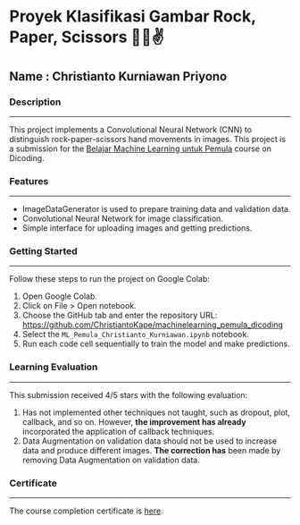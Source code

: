 # Proyek Klasifikasi Gambar Rock, Paper, Scissors 👊🤚✌

## Name : Christianto Kurniawan Priyono

### Description
------------------------------------------------------------
This project implements a Convolutional Neural Network (CNN) to distinguish rock-paper-scissors hand movements in images.
This project is a submission for the [Belajar Machine Learning untuk Pemula](https://www.dicoding.com/academies/184) course on Dicoding.

### Features
------------------------------------------------------------
- ImageDataGenerator is used to prepare training data and validation data.
- Convolutional Neural Network for image classification.
- Simple interface for uploading images and getting predictions.

### Getting Started
------------------------------------------------------------
Follow these steps to run the project on Google Colab:
1. Open Google Colab.
2. Click on File > Open notebook.
3. Choose the GitHub tab and enter the repository URL: https://github.com/ChristiantoKape/machinelearning_pemula_dicoding
4. Select the ```ML_Pemula_Christianto_Kurniawan.ipynb``` notebook.
5. Run each code cell sequentially to train the model and make predictions.

### Learning Evaluation
------------------------------------------------------------
This submission received 4/5 stars with the following evaluation:
1.  Has not implemented other techniques not taught, such as dropout, plot, callback, and so on. However, **the improvement has already** incorporated the application of callback techniques.
2. Data Augmentation on validation data should not be used to increase data and produce different images. **The correction has** been made by removing Data Augmentation on validation data.

### Certificate
------------------------------------------------------------
The course completion certificate is [here](https://www.dicoding.com/certificates/L4PQ64YM2PO1).
